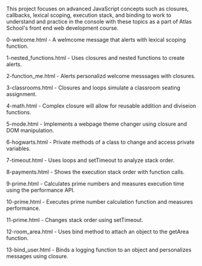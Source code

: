 This project focuses on advanced JavaScript concepts such as closures, callbacks, lexical scoping, execution stack, and binding to  work to understand and practice in the console with these topics as a part of Atlas School's front end web development course.

0-welcome.html - 
A welmcome message that alerts with lexical scoping function.

1-nested_functions.html - 
Uses closures and nested functions to create alerts.

2-function_me.html - 
Alerts personalizd welcome messsages with closures.

3-classrooms.html - 
Closures and loops simulate a classroom seating assignment.

4-math.html - 
Complex closure will allow for reusable addition and diviseion functions.

5-mode.html - 
Implements a webpage theme changer using closure and DOM manipulation.

6-hogwarts.html - 
Private methods of a class to change and access private variables.

7-timeout.html - 
Uses loops and setTimeout to analyze stack order.

8-payments.html - 
Shows the execution stack order with function calls.

9-prime.html - 
Calculates prime numbers and measures execution time using the performance API.

10-prime.html - 
Executes prime number calculation function and measures performance.

11-prime.html - 
Changes stack order using setTimeout.

12-room_area.html - 
Uses bind method to attach an object to the getArea function.

13-bind_user.html - 
Binds a logging function to an object and personalizes messages using closure.
